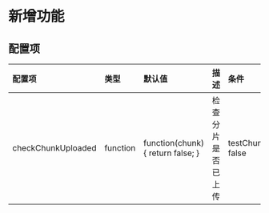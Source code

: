 # 新增功能

## 配置项

| 配置项             | 类型     | 默认值                                 | 描述               | 条件      |
|:------------------|:---------|:---------------------------------------|:------------------| :------|
| checkChunkUploaded| function | function(chunk) { return false; } | 检查分片是否已上传    | testChunks: false|
